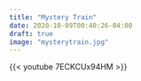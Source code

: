 ```yaml
---
title: "Mystery Train"
date: 2020-10-09T00:40:26-04:00
draft: true
image: "mysterytrain.jpg"
---
```


{{< youtube 7ECKCUx94HM >}}


